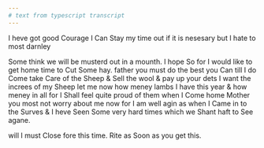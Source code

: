 ```yaml
---
# text from typescript transcript
---
```

I heve got good Courage I Can Stay my time out if it is nesesary but I hate to most darnley  

Some think we will be musterd out in a mounth. I hope So for I would like to get home time to Cut Some hay. father you must do the best you Can till I do Come  take Care of the Sheep & Sell the wool & pay up your dets I want the increes of my Sheep let me now how meney lambs I have this year & how meney in all for I Shall feel quite proud of them when I Come home  Mother you most not worry about me now for I am well agin as when I Came in to the Surves & I heve Seen Some very hard times which we Shant haft to See agane. 

will I must Close fore this time. Rite as Soon as you get this.